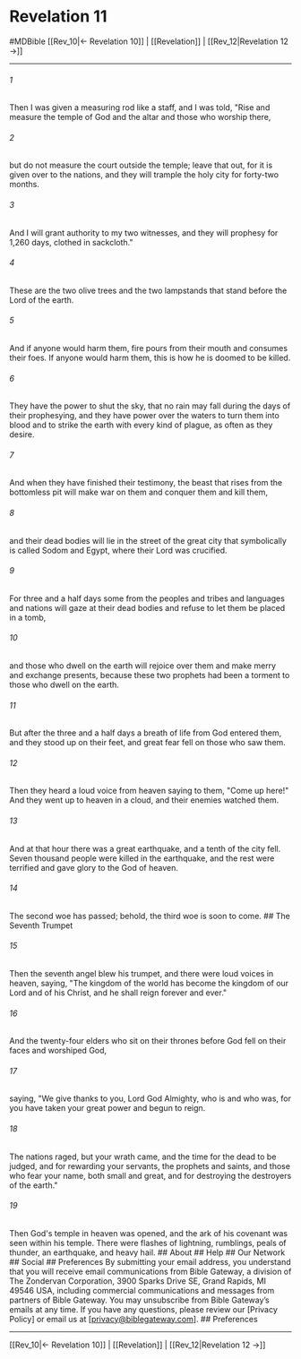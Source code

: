 # Revelation 11
#MDBible
[[Rev_10|← Revelation 10]] | [[Revelation]] | [[Rev_12|Revelation 12 →]]

***






###### 1 


Then I was given a measuring rod like a staff, and I was told, "Rise and measure the temple of God and the altar and those who worship there, 





###### 2 


but do not measure the court outside the temple; leave that out, for it is given over to the nations, and they will trample the holy city for forty-two months. 





###### 3 


And I will grant authority to my two witnesses, and they will prophesy for 1,260 days, clothed in sackcloth." 





###### 4 


These are the two olive trees and the two lampstands that stand before the Lord of the earth. 





###### 5 


And if anyone would harm them, fire pours from their mouth and consumes their foes. If anyone would harm them, this is how he is doomed to be killed. 





###### 6 


They have the power to shut the sky, that no rain may fall during the days of their prophesying, and they have power over the waters to turn them into blood and to strike the earth with every kind of plague, as often as they desire. 





###### 7 


And when they have finished their testimony, the beast that rises from the bottomless pit will make war on them and conquer them and kill them, 





###### 8 


and their dead bodies will lie in the street of the great city that symbolically is called Sodom and Egypt, where their Lord was crucified. 





###### 9 


For three and a half days some from the peoples and tribes and languages and nations will gaze at their dead bodies and refuse to let them be placed in a tomb, 





###### 10 


and those who dwell on the earth will rejoice over them and make merry and exchange presents, because these two prophets had been a torment to those who dwell on the earth. 





###### 11 


But after the three and a half days a breath of life from God entered them, and they stood up on their feet, and great fear fell on those who saw them. 





###### 12 


Then they heard a loud voice from heaven saying to them, "Come up here!" And they went up to heaven in a cloud, and their enemies watched them. 





###### 13 


And at that hour there was a great earthquake, and a tenth of the city fell. Seven thousand people were killed in the earthquake, and the rest were terrified and gave glory to the God of heaven. 





###### 14 


The second woe has passed; behold, the third woe is soon to come. ## The Seventh Trumpet 





###### 15 


Then the seventh angel blew his trumpet, and there were loud voices in heaven, saying, "The kingdom of the world has become the kingdom of our Lord and of his Christ, and he shall reign forever and ever." 





###### 16 


And the twenty-four elders who sit on their thrones before God fell on their faces and worshiped God, 





###### 17 


saying, "We give thanks to you, Lord God Almighty, who is and who was, for you have taken your great power and begun to reign. 





###### 18 


The nations raged, but your wrath came, and the time for the dead to be judged, and for rewarding your servants, the prophets and saints, and those who fear your name, both small and great, and for destroying the destroyers of the earth." 





###### 19 


Then God's temple in heaven was opened, and the ark of his covenant was seen within his temple. There were flashes of lightning, rumblings, peals of thunder, an earthquake, and heavy hail. ## About ## Help ## Our Network ## Social ## Preferences By submitting your email address, you understand that you will receive email communications from Bible Gateway, a division of The Zondervan Corporation, 3900 Sparks Drive SE, Grand Rapids, MI 49546 USA, including commercial communications and messages from partners of Bible Gateway. You may unsubscribe from Bible Gateway&rsquo;s emails at any time. If you have any questions, please review our [Privacy Policy] or email us at [privacy@biblegateway.com]. ## Preferences

***

[[Rev_10|← Revelation 10]] | [[Revelation]] | [[Rev_12|Revelation 12 →]]
